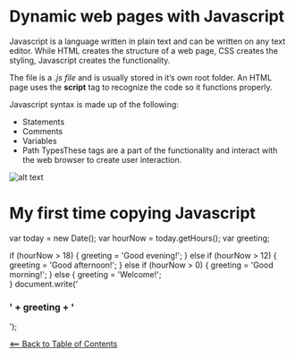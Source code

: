 # Dynamic web pages with Javascript
Javascript is a language written in plain text and can be written on any text editor. While HTML creates the structure of a web page, CSS creates the styling, Javascript creates the functionality.

The file is a *.js file* and is usually stored in it’s own root folder. An HTML page uses the **script** tag to recognize the code so it functions properly.

Javascript syntax is made up of the following:
- Statements
- Comments
- Variables
- Path TypesThese tags are a part of the functionality and interact with the web browser to create user interaction.

![alt text](../images/jscript.jpg)

# My first time copying Javascript

var today = new Date();
var hourNow = today.getHours();
var greeting;

if (hourNow > 18) {
    greeting = 'Good evening!';
 } else if (hourNow > 12) {
 greeting = 'Good afternoon!';
} else if (hourNow > 0) {
 greeting = 'Good morning!';
} else {
    greeting = 'Welcome!';   
}
document.write('<h3>' + greeting + '</h3>');

[<== Back to Table of Contents](../readme.md)